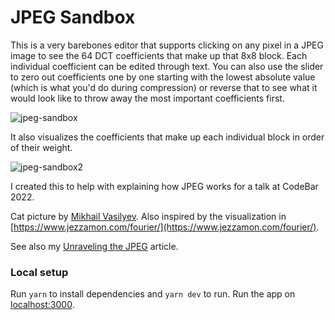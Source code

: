 # JPEG Sandbox 

This is a very barebones editor that supports clicking on any pixel in a JPEG image to see the 64 DCT coefficients that make up that 8x8 block. Each individual coefficient can be edited through text. You can also use the slider to zero out coefficients one by one starting with the lowest absolute value (which is what you'd do during compression) or reverse that to see what it would look like to throw away the most important coefficients first.

![jpeg-sandbox](https://user-images.githubusercontent.com/1711126/156947853-cb27be68-9f1b-4b3b-bd96-aba18cfc36a1.gif)

It also visualizes the coefficients that make up each individual block in order of their weight. 

![jpeg-sandbox2](https://user-images.githubusercontent.com/1711126/156947858-542614db-52f8-41b1-b377-c34e532453b3.gif)

I created this to help with explaining how JPEG works for a talk at CodeBar 2022.

Cat picture by [Mikhail Vasilyev](https://unsplash.com/photos/NodtnCsLdTE). Also inspired by the visualization in [https://www.jezzamon.com/fourier/](https://www.jezzamon.com/fourier/).

See also my [Unraveling the JPEG](https://parametric.press/issue-01/unraveling-the-jpeg/) article.

### Local setup 

Run `yarn` to install dependencies and `yarn dev` to run. Run the app on [localhost:3000](http://localhost:3000/).


